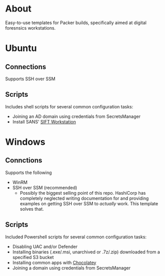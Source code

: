 # About
Easy-to-use templates for Packer builds, specifically aimed at digital foresnsics workstations. 

# Ubuntu
## Connections
Supports SSH over SSM

## Scripts
Includes shell scripts for several common configuration tasks:
- Joining an AD domain using credentials from SecretsManager
- Install SANS' [SIFT Workstation](https://www.sans.org/tools/sift-workstation/)

# Windows
## Connctions
Supports the following
- WinRM
- SSH over SSM (recommended)
    - Possibly the biggest selling point of this repo. HashiCorp has completely neglected writing documentation for and providing examples on getting SSH over SSM to _actually_ work. This template solves that. 

## Scripts
Included Powershell scripts for several common configuration tasks:
- Disabling UAC and/or Defender
- Installing binaries (.exe/.msi, unarchived or .7z/.zip) downloaded from a specified S3 bucket
- Installing common apps with [Chocolatey](https://chocolatey.org/)
- Joining a domain using credentials from SecretsManager
